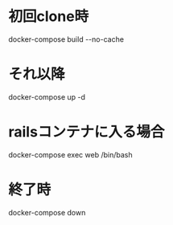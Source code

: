 # 初回clone時
docker-compose build --no-cache  
# それ以降
docker-compose up -d
# railsコンテナに入る場合
docker-compose exec web /bin/bash

# 終了時
docker-compose down

